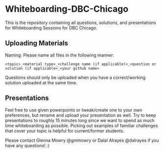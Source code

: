 # Whiteboarding-DBC-Chicago

This is the repository containing all questions, solutions, and presentations for Whiteboarding Sessions for DBC Chicago.

## Uploading Materials

Naming: Please name all files in the following manner:

`<topic>_<material type>_<challenge name (if applicable)>_<question or solution (if applicable>_<your github name>`

Questions should only be uploaded when you have a correct/working solution uploaded at the same time.

## Presentations

Feel free to use given powerpoints or tweak/create one to your own preferences, but rename and upload your presentation as well. Try to keep presentations to roughly 15 minutes long since we want to spend as much time whiteboarding as possible. Picking out examples of familiar challenges that cover your topic is helpful for current/former students.


Please contact Glenna Mowry @gmmowry or Dalal Alrayes @dalrayes if you have any questions! :)

